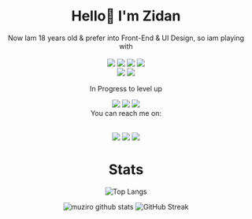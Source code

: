 <h1 align="center">
Hello👋 I'm Zidan
</h1>

<div align="center">
  Now Iam 18 years old & prefer into Front-End & UI Design, so iam playing with
  <br><br>
  <img src="https://img.shields.io/badge/javascript%20-%23323330.svg?&style=for-the-badge&logo=javascript&logoColor=%23F7DF1E"/>
  <img src="https://img.shields.io/badge/react-%2320232a.svg?style=for-the-badge&logo=react&logoColor=%2361DAFB"/>
  <img src="https://img.shields.io/badge/PHP-777BB4?style=for-the-badge&logo=php&logoColor=white"/>
  <img src="https://img.shields.io/badge/Laravel-FF2D20?style=for-the-badge&logo=laravel&logoColor=white"/>
  <br>
  <img src="https://img.shields.io/badge/bootstrap-%23563D7C.svg?style=for-the-badge&logo=bootstrap&logoColor=white"/>
  <img src="https://img.shields.io/badge/nodejs-%2300800.svg?style=for-the-badge&logo=node&logoColor=white"/>

  In Progress to level up

  <img src="https://img.shields.io/badge/javascript%20-%23323330.svg?&style=for-the-badge&logo=javascript&logoColor=%23F7DF1E"/>
  <img src="https://img.shields.io/badge/nodejs-%2300800.svg?style=for-the-badge&logo=node&logoColor=white"/>
  <img src="https://img.shields.io/badge/react-%2320232a.svg?style=for-the-badge&logo=react&logoColor=%2361DAFB"/>
  <br>
  You can reach me on:<br><br>
<p align="center">
  <a href="https://www.linkedin.com/in/muamar-zidan-tri-antoro-b64918243/"><img src="https://img.shields.io/badge/-Linkedin-blue?style=for-the-badge&logo=Linkedin" /></a>
  <a href="https://www.instagram.com/muziro_01/"><img src="https://img.shields.io/badge/Instagram-E4405F?style=for-the-badge&logo=instagram&logoColor=white" /></a>
<a href="https://www.youtube.com/channel/UC8IkZ08f0_OI8m4OE3IeDeQ"><img src="https://img.shields.io/badge/YouTube-FF0000?style=for-the-badge&logo=youtube&logoColor=white" /></a>
  
 # Stats
 ![Top Langs](https://github-readme-stats.vercel.app/api/top-langs/?username=muamarzidan&layout=compact&theme=onedark)

 ![muziro github stats](https://github-readme-stats.vercel.app/api?username=muamarzidan&show_icons=true&count_private=true&theme=tokyonight)
 ![GitHub Streak](https://github-readme-streak-stats.herokuapp.com?user=muamarzidan&theme=tokyonight)


